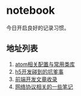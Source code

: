 # notebook
今日开启良好的记录习惯。
## 地址列表
1. [atom相关配置与常用类库](https://github.com/skyujilong/notebook/blob/master/docs/atom.md)
1. [h5开发碰到的坑爹事](https://github.com/skyujilong/notebook/blob/master/docs/h5.md)
1. [前端开发文章收录](https://github.com/skyujilong/notebook/blob/master/docs/art-list.md)
1. [网络协议相关的一些笔记](https://github.com/skyujilong/notebook/blob/master/docs/net.md)
